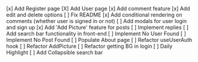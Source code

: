 [x] Add Register page
[X] Add User page
[x] Add comment feature
[x] Add edit and delete options
[ ] Fix README
[x] Add conditional rendering on comments (whether user is signed in or not)
[ ] Add modals for user login and sign up
[x] Add 'Add Picture' feature for posts
[ ] Implement replies
[ ] Add search bar functionality in front-end
[ ] Implement No User Found
[ ] Implement No Post Found
[ ] Populate About page
[ ] Refactor useUserAuth hook
[ ] Refactor AddPicture
[ ] Refactor getting BG in login
[ ] Daily Highlight
[ ] Add Collapsible search bar
